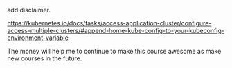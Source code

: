 add disclaimer. 

https://kubernetes.io/docs/tasks/access-application-cluster/configure-access-multiple-clusters/#append-home-kube-config-to-your-kubeconfig-environment-variable

The money will help me to continue to make this course awesome as make new courses in the future. 
